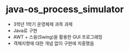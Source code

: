 # java-os_process_simulator
- 3학년 1학기 운영체제 과목 과제
- Java로 구현
- AWT + 스윙(Swing)을 활용한 GUI 프로그래밍
- 객체지향에 대한 개념 없이 구현에 치중했음
